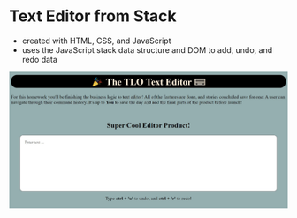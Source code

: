 # Text Editor from Stack

- created with HTML, CSS, and JavaScript
- uses the JavaScript stack data structure and DOM to add, undo, and redo data

![TLO Text Editor ](./image.jpg)